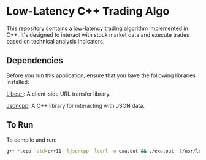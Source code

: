 # Low-Latency C++ Trading Algo
This repository contains a low-latency trading algorithm implemented in C++. It's designed to interact with stock market data and execute trades based on technical analysis indicators.

## Dependencies
Before you run this application, ensure that you have the following libraries installed: 

[Libcurl](https://curl.haxx.se/docs/install.html): A client-side URL transfer library. 

[Jsoncpp](https://github.com/open-source-parsers/jsoncpp): A C++ library for interacting with JSON data. 


## To Run
To compile and run:

```bash
g++ *.cpp -std=c++11 -ljsoncpp -lcurl -o exa.out && ./exa.out -I/usr/local/Cellar/boost/1.67.0_1/include/boost/
```
